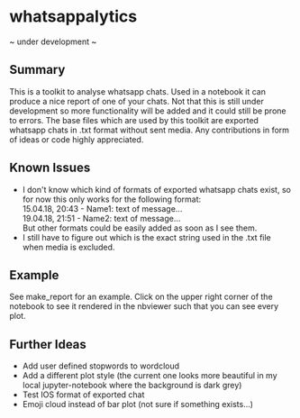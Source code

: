 # whatsappalytics


~ under development ~


## Summary
This is a toolkit to analyse whatsapp chats. Used in a notebook it can produce a nice report of one of your chats.
Not that this is still under development so more functionality will be added and it could still be prone to errors.
The base files which are used by this toolkit are exported whatsapp chats in .txt format without sent media. Any contributions in form of ideas or code highly appreciated. 

## Known Issues
- I don't know which kind of formats of exported whatsapp chats exist, so for now this only works for the following format:   
15.04.18, 20:43 - Name1: text of message...        
19.04.18, 21:51 - Name2: text of message...       
But other formats could be easily added as soon as I see them. 
- I still have to figure out which is the exact string used in the .txt file when media is excluded.
  
## Example 
See make_report for an example. Click on the upper right corner of the notebook to see it rendered in the nbviewer such that you can see every plot. 

## Further Ideas 
- Add user defined stopwords to wordcloud
- Add a different plot style (the current one looks more beautiful in my local jupyter-notebook where the background is dark grey)
- Test IOS format of exported chat
- Emoji cloud instead of bar plot (not sure if something exists...) 


